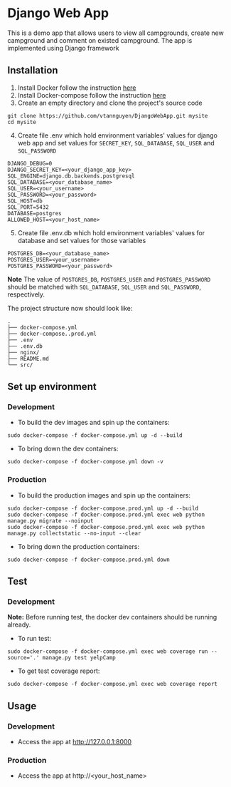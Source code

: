 # Django Web App
This is a demo app that allows users to view all campgrounds, create new campground and comment on existed campground.
The app is implemented using Django framework

## Installation
1. Install Docker follow the instruction [here](https://docs.docker.com/install/)
2. Install Docker-compose follow the instruction [here](https://docs.docker.com/compose/install/)
3. Create an empty directory and clone the project's source code
```commandline
git clone https://github.com/vtannguyen/DjangoWebApp.git mysite
cd mysite
```
4. Create file .env which hold environment variables' values for django web app and set values for `SECRET_KEY`, `SQL_DATABASE`, `SQL_USER` and `SQL_PASSWORD`
```editorconfig
DJANGO_DEBUG=0
DJANGO_SECRET_KEY=<your_django_app_key>
SQL_ENGINE=django.db.backends.postgresql
SQL_DATABASE=<your_database_name>
SQL_USER=<your_username>
SQL_PASSWORD=<your_password>
SQL_HOST=db
SQL_PORT=5432
DATABASE=postgres
ALLOWED_HOST=<your_host_name>
```
5. Create file .env.db which hold environment variables' values for database and set values for those variables
```editorconfig
POSTGRES_DB=<your_database_name>
POSTGRES_USER=<your_username>
POSTGRES_PASSWORD=<your_password>
```
**Note** The value of `POSTGRES_DB`, `POSTGRES_USER` and `POSTGRES_PASSWORD` should be 
matched with `SQL_DATABASE`, `SQL_USER` and `SQL_PASSWORD`, respectively.

The project structure now should look like:

    .
    ├── docker-compose.yml
    ├── docker-compose..prod.yml                  
    ├── .env                  
    ├── .env.db                  
    ├── nginx/
    ├── README.md
    └── src/

## Set up environment
### Development
- To build the dev images and spin up the containers:
```commandline
sudo docker-compose -f docker-compose.yml up -d --build
```
- To bring down the dev containers:
```commandline
sudo docker-compose -f docker-compose.yml down -v
```
### Production
- To build the production images and spin up the containers:
```commandline
sudo docker-compose -f docker-compose.prod.yml up -d --build
sudo docker-compose -f docker-compose.prod.yml exec web python manage.py migrate --noinput
sudo docker-compose -f docker-compose.prod.yml exec web python manage.py collectstatic --no-input --clear
```
- To bring down the production containers:
```commandline
sudo docker-compose -f docker-compose.prod.yml down
```

## Test
### Development
**Note:** Before running test, the docker dev containers should be running already.
- To run test:
```commandline
sudo docker-compose -f docker-compose.yml exec web coverage run --source='.' manage.py test yelpCamp
```
- To get test coverage report:
```commandline
sudo docker-compose -f docker-compose.yml exec web coverage report
```

## Usage
### Development
 -  Access the app at http://127.0.0.1:8000
### Production
 -  Access the app at http://<your_host_name>

